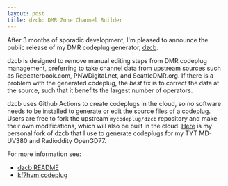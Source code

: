 ```yaml
---
layout: post
title: dzcb: DMR Zone Channel Builder
---
```


After 3 months of sporadic development, I'm pleased to announce the public release of my
DMR codeplug generator, [dzcb](https://github.com/mycodeplug/dzcb).

dzcb is designed to remove manual editing steps from DMR codeplug management, preferring to
take channel data from upstream sources such as Repeaterbook.com, PNWDigital.net, and SeattleDMR.org.
If there is a problem with the generated codeplug, the _best_ fix is to correct the data at
the source, such that it benefits the largest number of operators.

dzcb uses Github Actions to create codeplugs in the cloud, so no software needs to be
installed to generate or edit the source files of a codeplug. Users are free to fork
the upstream `mycodeplug/dzcb` repository and make their own modifications, which will
also be built in the cloud. [Here](https://github.com/masenf/kf7hvm-codeplug/releases)
is my personal fork of dzcb that I use to generate codeplugs for my TYT MD-UV380 and
Radioddity OpenGD77.

For more information see:
  * [dzcb README](https://github.com/mycodeplug/dzcb/blob/main/README.md)
  * [kf7hvm codeplug](https://github.com/masenf/kf7hvm-codeplug/tree/main/codeplug/kf7hvm)
